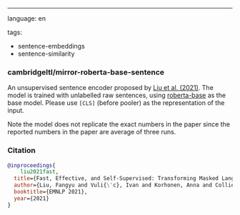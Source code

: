 ---
language: en

tags:
- sentence-embeddings
- sentence-similarity

### cambridgeltl/mirror-roberta-base-sentence
An unsupervised sentence encoder proposed by [Liu et al. (2021)](https://arxiv.org/pdf/2104.08027.pdf). The model is trained with unlabelled raw sentences, using [roberta-base](https://huggingface.co/roberta-base) as the base model. Please use `[CLS]` (before pooler) as the representation of the input.

Note the model does not replicate the exact numbers in the paper since the reported numbers in the paper are average of three runs.

### Citation
```bibtex
@inproceedings{
	liu2021fast,
  title={Fast, Effective, and Self-Supervised: Transforming Masked Language Models into Universal Lexical and Sentence Encoders},
  author={Liu, Fangyu and Vuli{\'c}, Ivan and Korhonen, Anna and Collier, Nigel},
  booktitle={EMNLP 2021},
  year={2021}
}
```
